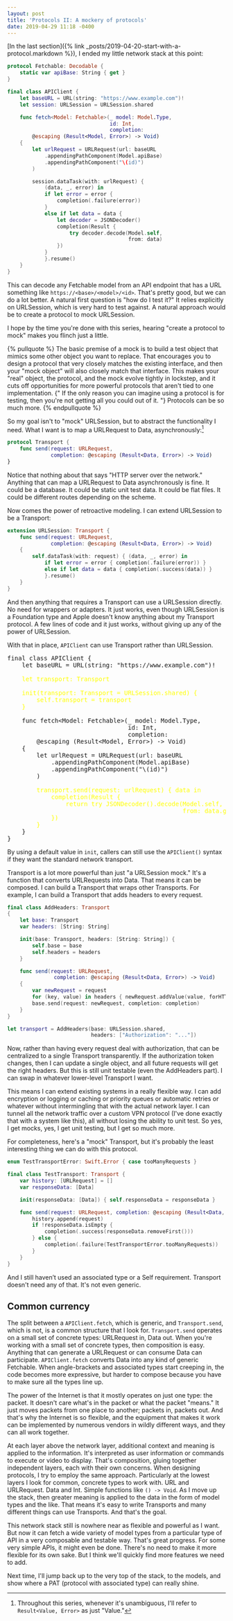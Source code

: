 ```yaml
---
layout: post
title: 'Protocols II: A mockery of protocols'
date: 2019-04-29 11:18 -0400
---
```

[In the last section]({% link _posts/2019-04-20-start-with-a-protocol.markdown %}), I ended my little network stack at this point:

```swift
protocol Fetchable: Decodable {
    static var apiBase: String { get }
}

final class APIClient {
    let baseURL = URL(string: "https://www.example.com")!
    let session: URLSession = URLSession.shared

    func fetch<Model: Fetchable>(_ model: Model.Type,
                                 id: Int,
                                 completion:
        @escaping (Result<Model, Error>) -> Void)
    {
        let urlRequest = URLRequest(url: baseURL
            .appendingPathComponent(Model.apiBase)
            .appendingPathComponent("\(id)")
        )

        session.dataTask(with: urlRequest) {
            (data, _, error) in
            if let error = error {
                completion(.failure(error))
            }
            else if let data = data {
                let decoder = JSONDecoder()
                completion(Result {
                    try decoder.decode(Model.self,
                                       from: data)
                })
            }
            }.resume()
    }
}
```

This can decode any Fetchable model from an API endpoint that has a URL something like `https://<base>/<model>/<id>`. That's pretty good, but we can do a lot better. A natural first question is "how do I test it?" It relies explicitly on URLSession, which is very hard to test against. A natural approach would be to create a protocol to mock URLSession.

I hope by the time you're done with this series, hearing "create a protocol to mock" makes you flinch just a little.
<!--more-->

{% pullquote %}
The basic premise of a mock is to build a test object that mimics some other object you want to replace. That encourages you to design a protocol that very closely matches the existing interface, and then your "mock object" will also closely match that interface. This makes your "real" object, the protocol, and the mock evolve tightly in lockstep, and it cuts off opportunities for more powerful protocols that aren't tied to one implementation. {" If the only reason you can imagine using a protocol is for testing, then you're not getting all you could out of it. "} Protocols can be so much more.
{% endpullquote %}

So my goal isn't to "mock" URLSession, but to abstract the functionality I need. What I want is to map a URLRequest to Data, asynchronously:[^1]

[^1]: Throughout this series, whenever it's unambiguous, I'll refer to `Result<Value, Error>` as just "Value."

```swift
protocol Transport {
    func send(request: URLRequest,
              completion: @escaping (Result<Data, Error>) -> Void)
}
```

Notice that nothing about that says "HTTP server over the network." Anything that can map a URLRequest to Data asynchronously is fine. It could be a database. It could be static unit test data. It could be flat files. It could be different routes depending on the scheme.

Now comes the power of retroactive modeling. I can extend URLSession to be a Transport:

```swift
extension URLSession: Transport {
    func send(request: URLRequest,
              completion: @escaping (Result<Data, Error>) -> Void)
    {
        self.dataTask(with: request) { (data, _, error) in
            if let error = error { completion(.failure(error)) }
            else if let data = data { completion(.success(data)) }
            }.resume()
    }
}
```

And then anything that requires a Transport can use a URLSession directly. No need for wrappers or adapters. It just works, even though URLSession is a Foundation type and Apple doesn't know anything about my Transport protocol. A few lines of code and it just works, without giving up any of the power of URLSession.

<style>
    .chl { color: yellow; } /* code highlight */
</style>

With that in place, `APIClient` can use Transport rather than URLSession.

<pre>
final class APIClient {
    let baseURL = URL(string: &quot;https://www.example.com&quot;)!

    <span class="chl">let transport: Transport</span>   

    <span class="chl">init(transport: Transport = URLSession.shared) {
        self.transport = transport
    }</span>

    func fetch&lt;Model: Fetchable&gt;(_ model: Model.Type,
                                 id: Int,
                                 completion:
        @escaping (Result&lt;Model, Error&gt;) -&gt; Void)
    {
        let urlRequest = URLRequest(url: baseURL
            .appendingPathComponent(Model.apiBase)
            .appendingPathComponent(&quot;\(id)&quot;)
        )

        <span class="chl">transport.send(request: urlRequest) { data in
            completion(Result {
                return try JSONDecoder().decode(Model.self,
                                                from: data.get())
            })
        }</span>
    }
}
</pre>

By using a default value in `init`, callers can still use the `APIClient()` syntax if they want the standard network transport.

Transport is a lot more powerful than just "a URLSession mock." It's a function that converts URLRequests into Data. That means it can be composed. I can build a Transport that wraps other Transports. For example, I can build a Transport that adds headers to every request.

```swift
final class AddHeaders: Transport
{
    let base: Transport
    var headers: [String: String]

    init(base: Transport, headers: [String: String]) {
        self.base = base
        self.headers = headers
    }

    func send(request: URLRequest,
               completion: @escaping (Result<Data, Error>) -> Void)
    {
        var newRequest = request
        for (key, value) in headers { newRequest.addValue(value, forHTTPHeaderField: key) }
        base.send(request: newRequest, completion: completion)
    }
}

let transport = AddHeaders(base: URLSession.shared,
                           headers: ["Authorization": "..."])
```

Now, rather than having every request deal with authorization, that can be centralized to a single Transport transparently. If the authorization token changes, then I can update a single object, and all future requests will get the right headers. But this is still unit testable (even the AddHeaders part). I can swap in whatever lower-level Transport I want.

This means I can extend existing systems in a really flexible way. I can add encryption or logging or caching or priority queues or automatic retries or whatever without intermingling that with the actual network layer. I can tunnel all the network traffic over a custom VPN protocol (I've done exactly that with a system like this), all without losing the ability to unit test. So yes, I get mocks, yes, I get unit testing, but I get so much more.

For completeness, here's a "mock" Transport, but it's probably the least interesting thing we can do with this protocol.

```swift
enum TestTransportError: Swift.Error { case tooManyRequests }

final class TestTransport: Transport {
    var history: [URLRequest] = []
    var responseData: [Data]

    init(responseData: [Data]) { self.responseData = responseData }

    func send(request: URLRequest, completion: @escaping (Result<Data, Error>) -> Void) {
        history.append(request)
        if !responseData.isEmpty {
            completion(.success(responseData.removeFirst()))
        } else {
            completion(.failure(TestTransportError.tooManyRequests))
        }
    }
}
```

And I still haven’t used an associated type or a Self requirement. Transport doesn't need any of that. It's not even generic.

## Common currency

The split between a `APIClient.fetch`, which is generic, and `Transport.send`, which is not, is a common structure that I look for. `Transport.send` operates on a small set of concrete types: URLRequest in, Data out. When you're working with a small set of concrete types, then composition is easy. Anything that can generate a URLRequest or can consume Data can participate. `APIClient.fetch` converts Data into any kind of generic Fetchable. When angle-brackets and associated types start creeping in, the code becomes more expressive, but harder to compose because you have to make sure all the types line up.

The power of the Internet is that it mostly operates on just one type: the packet. It doesn't care what's in the packet or what the packet "means." It just moves packets from one place to another; packets in, packets out. And that's why the Internet is so flexible, and the equipment that makes it work can be implemented by numerous vendors in wildly different ways, and they can all work together. 

At each layer above the network layer, additional context and meaning is applied to the information. It's interpreted as user information or commands to execute or video to display. That's composition, gluing together independent layers, each with their own concerns. When designing protocols, I try to employ the same approach. Particularly at the lowest layers I look for common, concrete types to work with. URL and URLRequest. Data and Int. Simple functions like `() -> Void`. As I move up the stack, then greater meaning is applied to the data in the form of model types and the like. That means it's easy to write Transports and many different things can use Transports. And that's the goal.

This network stack still is nowhere near as flexible and powerful as I want. But now it can fetch a wide variety of model types from a particular type of API in a very composable and testable way. That's great progress. For some very simple APIs, it might even be done. There's no need to make it more flexible for its own sake. But I think we'll quickly find more features we need to add.

Next time, I'll jump back up to the very top of the stack, to the models, and show where a PAT (protocol with associated type) can really shine.